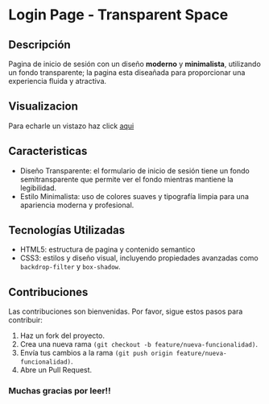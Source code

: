 # Login Page - Transparent Space

## Descripción
Pagina de inicio de sesión con un diseño **moderno** y **minimalista**, utilizando un fondo transparente; la pagina esta diseañada para proporcionar una experiencia fluida  y atractiva.

## Visualizacion
Para echarle un vistazo haz click [aqui](https://angelkemerer.github.io/Login-page-transparent-space/)

## Caracteristicas
+ Diseño Transparente: el formulario de inicio de sesión tiene un fondo semitransparente que permite ver el fondo mientras mantiene la legibilidad.
+ Estilo Minimalista: uso de colores suaves y tipografía limpia para una apariencia moderna y profesional.

## Tecnologías Utilizadas
+ HTML5: estructura de pagina y contenido semantico
+ CSS3: estilos y diseño visual, incluyendo propiedades avanzadas como `backdrop-filter` y `box-shadow`.

## Contribuciones
Las contribuciones son bienvenidas. Por favor, sigue estos pasos para contribuir:

1. Haz un fork del proyecto.
2. Crea una nueva rama `(git checkout -b feature/nueva-funcionalidad)`.
3. Envía tus cambios a la rama `(git push origin feature/nueva-funcionalidad)`.
4. Abre un Pull Request.

### **Muchas gracias por leer!!**
